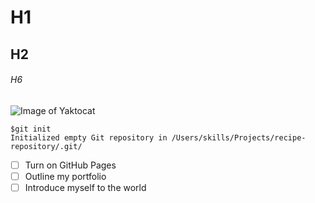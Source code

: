 # H1
## H2
###### H6
![Image of Yaktocat](https://octodex.github.com/images/yaktocat.png)
```
$git init
Initialized empty Git repository in /Users/skills/Projects/recipe-repository/.git/
```
- [ ] Turn on GitHub Pages
- [ ] Outline my portfolio
- [ ] Introduce myself to the world
